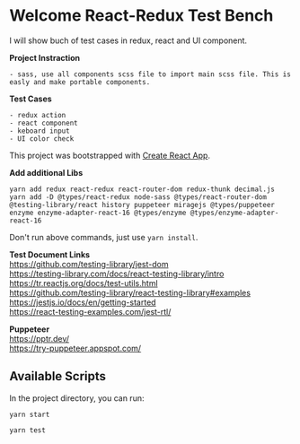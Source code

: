 # Welcome React-Redux Test Bench

I will show buch of test cases in redux, react and UI component.

__Project Instraction__  
```
- sass, use all components scss file to import main scss file. This is easly and make portable components.
```

__Test Cases__  
```
- redux action
- react component
- keboard input
- UI color check
```

This project was bootstrapped with [Create React App](https://github.com/facebook/create-react-app).

__Add additional Libs__  
```shell
yarn add redux react-redux react-router-dom redux-thunk decimal.js
yarn add -D @types/react-redux node-sass @types/react-router-dom @testing-library/react history puppeteer miragejs @types/puppeteer enzyme enzyme-adapter-react-16 @types/enzyme @types/enzyme-adapter-react-16
```

Don't run above commands, just use `yarn install`.

__Test Document Links__  
https://github.com/testing-library/jest-dom  
https://testing-library.com/docs/react-testing-library/intro  
https://tr.reactjs.org/docs/test-utils.html  
https://github.com/testing-library/react-testing-library#examples  
https://jestjs.io/docs/en/getting-started  
https://react-testing-examples.com/jest-rtl/

__Puppeteer__  
https://pptr.dev/  
https://try-puppeteer.appspot.com/  

## Available Scripts

In the project directory, you can run:

```shell
yarn start
```

```shell
yarn test
```
